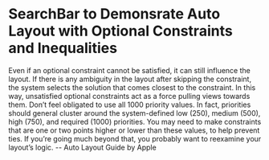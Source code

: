 # SearchBar to Demonsrate Auto Layout with Optional Constraints and Inequalities
Even if an optional constraint cannot be satisfied, it can still influence the layout. If there is any ambiguity in the layout after skipping the constraint, the system selects the solution that comes closest to the constraint. In this way, unsatisfied optional constraints act as a force pulling views towards them.
Don’t feel obligated to use all 1000 priority values. In fact, priorities should general cluster around the system-defined low (250), medium (500), high (750), and required (1000) priorities. You may need to make constraints that are one or two points higher or lower than these values, to help prevent ties. If you’re going much beyond that, you probably want to reexamine your layout’s logic.
-- Auto Layout Guide by Apple
